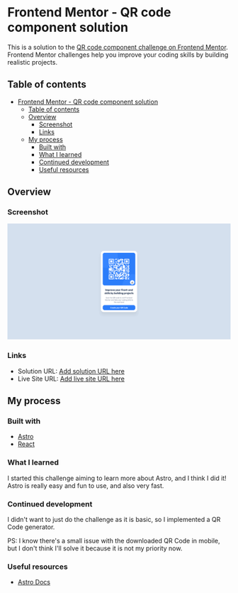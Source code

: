 # Frontend Mentor - QR code component solution

This is a solution to the [QR code component challenge on Frontend Mentor](https://www.frontendmentor.io/challenges/qr-code-component-iux_sIO_H). Frontend Mentor challenges help you improve your coding skills by building realistic projects. 

## Table of contents

- [Frontend Mentor - QR code component solution](#frontend-mentor---qr-code-component-solution)
  - [Table of contents](#table-of-contents)
  - [Overview](#overview)
    - [Screenshot](#screenshot)
    - [Links](#links)
  - [My process](#my-process)
    - [Built with](#built-with)
    - [What I learned](#what-i-learned)
    - [Continued development](#continued-development)
    - [Useful resources](#useful-resources)

## Overview

### Screenshot

![](./screenshot.png)

### Links

- Solution URL: [Add solution URL here](https://your-solution-url.com)
- Live Site URL: [Add live site URL here](https://your-live-site-url.com)

## My process

### Built with

- [Astro](https://astro.build/)
- [React](https://reactjs.org/)

### What I learned

I started this challenge aiming to learn more about Astro, and I think I did it! Astro is really easy and fun to use, and also very fast. 

### Continued development

I didn't want to just do the challenge as it is basic, so I implemented a QR Code generator.

PS: I know there's a small issue with the downloaded QR Code in mobile, but I don't think I'll solve it because it is not my priority now.

### Useful resources

- [Astro Docs](https://docs.astro.build/en/getting-started/)